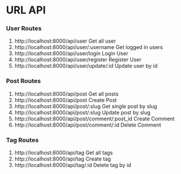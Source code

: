 # URL API

### User Routes
1. http://localhost:8000/api/user
Get all user
2. http://localhost:8000/api/user/:username
Get logged in users
3. http://localhost:8000/api/user/login
Login User
4. http://localhost:8000/api/user/register
Register User
5. http://localhost:8000/api/user/update/:id
Update user by id

### Post Routes
1. http://localhost:8000/api/post
Get all posts
2. http://localhost:8000/api/post
Create Post
3. http://localhost:8000/api/post/:slug
Get single post by slug
4. http://localhost:8000/api/post/:slug
Update post by slug
5. http://localhost:8000/api/post/comment/:post_id
Create Comment
6. http://localhost:8000/api/post/comment/:id
Delete Comment

### Tag Routes
1. http://localhost:8000/api/tag
Get all tags
2. http://localhost:8000/api/tag
Create tag
3. http://localhost:8000/api/tag/:id
Delete tag by id
